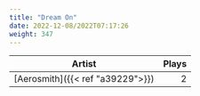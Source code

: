 ```yaml
---
title: "Dream On"
date: 2022-12-08/2022T07:17:26
weight: 347
---
```




 Artist | Plays 
----- | -----:
[Aerosmith]({{< ref "a39229">}}) | 2
